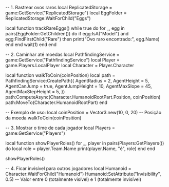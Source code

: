 -- 1. Rastrear ovos raros
local ReplicatedStorage = game:GetService("ReplicatedStorage")
local EggFolder = ReplicatedStorage:WaitForChild("Eggs")

local function trackRareEggs()
    while true do
        for _, egg in pairs(EggFolder:GetChildren()) do
            if egg:IsA("Model") and egg:FindFirstChild("Rare") then
                print("Ovo raro encontrado:", egg.Name)
            end
        end
        wait(1)
    end
end

-- 2. Caminhar até moedas
local PathfindingService = game:GetService("PathfindingService")
local Player = game.Players.LocalPlayer
local Character = Player.Character

local function walkToCoin(coinPosition)
    local path = PathfindingService:CreatePath({
        AgentRadius = 2,
        AgentHeight = 5,
        AgentCanJump = true,
        AgentJumpHeight = 10,
        AgentMaxSlope = 45,
        AgentMaxStepHeight = 5,
    })
    path:ComputeAsync(Character.HumanoidRootPart.Position, coinPosition)
    path:MoveTo(Character.HumanoidRootPart)
end

-- Exemplo de uso:
local coinPosition = Vector3.new(10, 0, 20) -- Posição da moeda
walkToCoin(coinPosition)

-- 3. Mostrar o time de cada jogador
local Players = game:GetService("Players")

local function showPlayerRoles()
    for _, player in pairs(Players:GetPlayers()) do
        local role = player.Team.Name
        print(player.Name, "é", role)
    end
end

showPlayerRoles()

-- 4. Ficar invisível para outros jogadores
local Humanoid = Character:WaitForChild("Humanoid")
Humanoid:SetAttribute("Invisibility", 0.5) -- Valor entre 0 (totalmente visível) e 1 (totalmente invisível)
